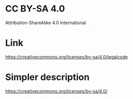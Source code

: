 # CC BY-SA 4.0
Attribution-ShareAlike 4.0 International

# Link
https://creativecommons.org/licenses/by-sa/4.0/legalcode

# Simpler description
https://creativecommons.org/licenses/by-sa/4.0/
